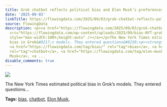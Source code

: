 ```yaml
---
title: Grok chatbot reflects political bias and Elon Musk’s preferences
date: '2025-09-03'
linkTitle: https://flowingdata.com/2025/09/03/grok-chatbot-reflects-political-bias-and-elon-musks-preferences/
source: FlowingData
description: <p><a href="https://flowingdata.com/2025/09/03/grok-chatbot-reflects-political-bias-and-elon-musks-preferences/"><img
  src="https://flowingdata.com/wp-content/uploads/2025/09/bias-NYT-grok-750x456.png"
  style="max-width:100%;height:auto" /></a></p>The New York Times estimated political
  bias in Grok&#8217;s models. They entered questions&#8230;<p><strong>Tags:</strong>
  <a href="https://flowingdata.com/tag/bias/" rel="tag">bias</a>, <a href="https://flowingdata.com/tag/chatbot/"
  rel="tag">chatbot</a>, <a href="https://flowingdata.com/tag/elon-musk/" rel="tag">Elon
  Musk</a>, <a ...
disable_comments: true
---
```

<p><a href="https://flowingdata.com/2025/09/03/grok-chatbot-reflects-political-bias-and-elon-musks-preferences/"><img src="https://flowingdata.com/wp-content/uploads/2025/09/bias-NYT-grok-750x456.png" style="max-width:100%;height:auto" /></a></p>The New York Times estimated political bias in Grok&#8217;s models. They entered questions&#8230;<p><strong>Tags:</strong> <a href="https://flowingdata.com/tag/bias/" rel="tag">bias</a>, <a href="https://flowingdata.com/tag/chatbot/" rel="tag">chatbot</a>, <a href="https://flowingdata.com/tag/elon-musk/" rel="tag">Elon Musk</a>, <a ...